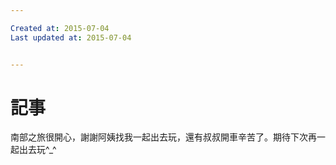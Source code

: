 ```yaml
---

Created at: 2015-07-04
Last updated at: 2015-07-04


---
```


# 記事


南部之旅很開心，謝謝阿姨找我一起出去玩，還有叔叔開車辛苦了。期待下次再一起出去玩^\_^

